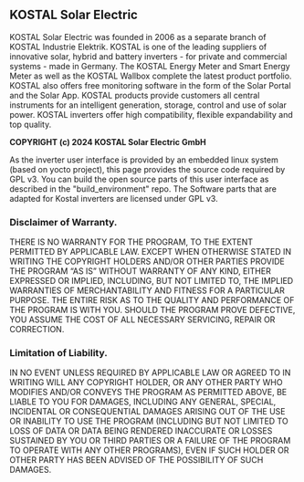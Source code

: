 ## KOSTAL Solar Electric

KOSTAL Solar Electric was founded in 2006 as a separate branch of KOSTAL Industrie Elektrik.
KOSTAL is one of the leading suppliers of innovative solar, hybrid and battery inverters - for private and commercial systems - made in Germany. The KOSTAL Energy Meter and Smart Energy Meter as well as the KOSTAL Wallbox complete the latest product portfolio. KOSTAL also offers free monitoring software in the form of the Solar Portal and the Solar App.
KOSTAL products provide customers all central instruments for an intelligent generation, storage, control and use of solar power. KOSTAL inverters offer high compatibility, flexible expandability and top quality.


**COPYRIGHT (c) 2024 KOSTAL Solar Electric GmbH**

As the inverter user interface is provided by an embedded linux system (based on yocto project), this page provides the source code required by GPL v3.
You can build the open source parts of this user interface as described in the "build_environment" repo.
The Software parts that are adapted for Kostal inverters are licensed under GPL v3.


### Disclaimer of Warranty.

THERE IS NO WARRANTY FOR THE PROGRAM, TO THE EXTENT PERMITTED BY APPLICABLE LAW. EXCEPT WHEN OTHERWISE STATED IN WRITING THE COPYRIGHT HOLDERS AND/OR OTHER PARTIES PROVIDE THE PROGRAM “AS IS” WITHOUT WARRANTY OF ANY KIND, EITHER EXPRESSED OR IMPLIED, INCLUDING, BUT NOT LIMITED TO, THE IMPLIED WARRANTIES OF MERCHANTABILITY AND FITNESS FOR A PARTICULAR PURPOSE. THE ENTIRE RISK AS TO THE QUALITY AND PERFORMANCE OF THE PROGRAM IS WITH YOU. SHOULD THE PROGRAM PROVE DEFECTIVE, YOU ASSUME THE COST OF ALL NECESSARY SERVICING, REPAIR OR CORRECTION.

### Limitation of Liability.

IN NO EVENT UNLESS REQUIRED BY APPLICABLE LAW OR AGREED TO IN WRITING WILL ANY COPYRIGHT HOLDER, OR ANY OTHER PARTY WHO MODIFIES AND/OR CONVEYS THE PROGRAM AS PERMITTED ABOVE, BE LIABLE TO YOU FOR DAMAGES, INCLUDING ANY GENERAL, SPECIAL, INCIDENTAL OR CONSEQUENTIAL DAMAGES ARISING OUT OF THE USE OR INABILITY TO USE THE PROGRAM (INCLUDING BUT NOT LIMITED TO LOSS OF DATA OR DATA BEING RENDERED INACCURATE OR LOSSES SUSTAINED BY YOU OR THIRD PARTIES OR A FAILURE OF THE PROGRAM TO OPERATE WITH ANY OTHER PROGRAMS), EVEN IF SUCH HOLDER OR OTHER PARTY HAS BEEN ADVISED OF THE POSSIBILITY OF SUCH DAMAGES.
